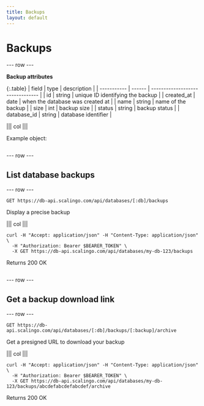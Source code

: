 ```yaml
---
title: Backups
layout: default
---
```


# Backups

--- row ---

**Backup attributes**

{:.table}
| field       | type   | description                      |
| ----------- | ------ | -------------------------------- |
| id          | string | unique ID identifying the backup |
| created_at  | date   | when the database was created at |
| name        | string | name of the backup               |
| size        | int    | backup size                      |
| status      | string | backup status                    |
| database_id | string | database identifier              |


||| col |||

Example object:

```json

```

--- row ---

## List database backups

--- row ---

`GET https://db-api.scalingo.com/api/databases/[:db]/backups`

Display a precise backup

||| col |||

```shell
curl -H "Accept: application/json" -H "Content-Type: application/json" \
  -H "Authorization: Bearer $BEARER_TOKEN" \
  -X GET https://db-api.scalingo.com/api/databases/my-db-123/backups
```

Returns 200 OK

```json

```

--- row ---

## Get a backup download link

--- row ---

`GET https://db-api.scalingo.com/api/databases/[:db]/backups/[:backup]/archive`

Get a presigned URL to download your backup

||| col |||

```shell
curl -H "Accept: application/json" -H "Content-Type: application/json" \
  -H "Authorization: Bearer $BEARER_TOKEN" \
  -X GET https://db-api.scalingo.com/api/databases/my-db-123/backups/abcdefabcdefabcdef/archive
```

Returns 200 OK

```json

```

